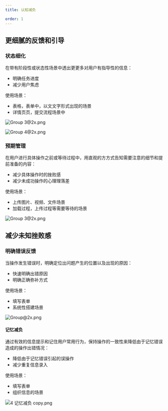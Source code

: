 ```yaml
---
title: 认知减负

order: 1
---
```


## 更细腻的反馈和引导

### 状态细化

在带有阶段性或状态性场景中透出更更多对⽤户有指导性的信息：

* 明确任务进度
* 减少用户焦虑

使用场景：

* 表格，表单中，以⽂文字形式出现的场景
* 详情⻚页，提交流程场景中

![Group 3@2x.png](https://img.alicdn.com/tfs/TB1UG0KLMHqK1RjSZFkXXX.WFXa-2560-1030.png)

![Group 4@2x.png](https://img.alicdn.com/tfs/TB1cGXHLQPoK1RjSZKbXXX1IXXa-2560-1216.png)

### 预期管理

在用户进行具体操作之前或等待过程中，⽤直观的⽅方式告知需要注意的细节和提前准备的内容：

* 减少具体操作时的挫败感
* 减少未成功操作的心理理落差

使用场景：

* 上传图片、视频、文件场景
* 加载过程，上传过程等需要等待的场景

![Group 3@2x.png](https://img.alicdn.com/tfs/TB1IvhDLQvoK1RjSZFDXXXY3pXa-2558-2404.png)

## 减少未知挫败感

### 明确错误反馈

当操作发生错误时，明确定位出问题产生的位置以及出现的原因：

* 快速明确出错原因
* 明确正确弥补方式

使用场景：

* 填写表单
* 系统性搭建场景

![Group@2x.png](https://img.alicdn.com/tfs/TB1.PtBLOrpK1RjSZFhXXXSdXXa-2560-5044.png)

#### 记忆减负

通过有效的信息提示和记住⽤户常⽤行为，保持操作的⼀致性来降低由于记忆错误造成的操作出错情况：

* 降低由于记忆错误引起的误操作
* 减少重复信息录⼊

使用场景：

* 填写表单
* 组织信息的场景

![4 记忆减负 copy.png](https://img.alicdn.com/tfs/TB1v5dELG6qK1RjSZFmXXX0PFXa-2560-1702.png)
